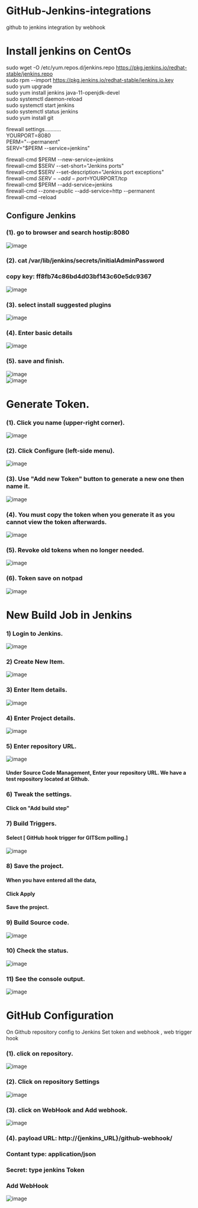 # GitHub-Jenkins-integrations
github to jenkins integration by webhook

# Install jenkins on CentOs
sudo wget -O /etc/yum.repos.d/jenkins.repo https://pkg.jenkins.io/redhat-stable/jenkins.repo <br />
sudo rpm --import https://pkg.jenkins.io/redhat-stable/jenkins.io.key <br />
sudo yum upgrade <br />
sudo yum install jenkins java-11-openjdk-devel<br />
sudo systemctl daemon-reload<br />
sudo systemctl start jenkins<br />
sudo systemctl status jenkins<br />
sudo yum install git<br />

firewall settings………..<br />
YOURPORT=8080<br />
PERM="--permanent"<br />
SERV="$PERM --service=jenkins"<br />

firewall-cmd $PERM --new-service=jenkins<br />
firewall-cmd $SERV --set-short="Jenkins ports"<br />
firewall-cmd $SERV --set-description="Jenkins port exceptions"<br />
firewall-cmd $SERV --add-port=$YOURPORT/tcp<br />
firewall-cmd $PERM --add-service=jenkins<br />
firewall-cmd --zone=public --add-service=http --permanent<br/>
firewall-cmd –reload<br/>

## Configure Jenkins
### (1). go to browser and search hostip:8080 <br/>

![image](https://user-images.githubusercontent.com/63436839/126533977-459509d8-2fb3-4d6a-9a74-89d6930dc032.png)<br/>
### (2). cat /var/lib/jenkins/secrets/initialAdminPassword<br/>
###      copy key: ff8fb74c86bd4d03bf143c60e5dc9367<br/>

![image](https://user-images.githubusercontent.com/63436839/126535047-d2e7a4d5-9c3d-4987-98d5-b83a4255db3b.png)<br/>
### (3). select install suggested plugins<br/>
![image](https://user-images.githubusercontent.com/63436839/126535797-ed76b3fe-bbec-48ab-b86c-0150700baedf.png)<br/>
### (4). Enter basic details<br/>

![image](https://user-images.githubusercontent.com/63436839/126536146-3b26d039-79b4-4928-9357-82530c1f6f7a.png)<br/>
### (5). save and finish.
![image](https://user-images.githubusercontent.com/63436839/126536416-e52ae100-f96f-4c32-8b04-dcea905fedcc.png)<br/>
![image](https://user-images.githubusercontent.com/63436839/126536470-53af5362-9ab0-44ec-868f-430ed63f98b0.png)<br/>

     
# Generate Token.

### (1). Click you name (upper-right corner).<br/>
![image](https://user-images.githubusercontent.com/63436839/126586454-a082a0e7-9a9b-4ec6-8b5d-5c69796f9f3e.png)<br/>
### (2). Click Configure (left-side menu).<br/>
![image](https://user-images.githubusercontent.com/63436839/126586611-59c9176f-8a79-448c-af8c-bbe5070adf3f.png)<br/>
### (3). Use "Add new Token" button to generate a new one then name it.<br/>
![image](https://user-images.githubusercontent.com/63436839/126586633-d5c67810-aaa0-4365-98ab-55d11bc53a38.png)<br/>
### (4). You must copy the token when you generate it as you cannot view the token afterwards.<br/>
![image](https://user-images.githubusercontent.com/63436839/126586731-222e782a-15f1-4dbd-b3d9-56f43629584a.png)<br/>
### (5). Revoke old tokens when no longer needed.<br/>
![image](https://user-images.githubusercontent.com/63436839/126586796-e123c876-76c1-453a-89d6-dee3964ed5a2.png)<br/>
### (6). Token save on notpad<br/>
![image](https://user-images.githubusercontent.com/63436839/126586812-8d944ea0-5378-4dec-913c-25c43791b635.png)<br/>

# New Build Job in Jenkins

### 1) Login to Jenkins.
![image](https://user-images.githubusercontent.com/63436839/126587614-aa781e57-a8e8-473b-92e3-5dbac28bd7d2.png)
### 2) Create New Item.
![image](https://user-images.githubusercontent.com/63436839/126587635-76b42239-2859-4428-8ef8-16916e764a45.png)

### 3) Enter Item details.
![image](https://user-images.githubusercontent.com/63436839/126587661-a94d4493-c38b-4b03-8ee2-4c1a890617c5.png)

### 4) Enter Project details.
![image](https://user-images.githubusercontent.com/63436839/126587672-9ccc46ab-9753-4f89-b9fe-e548d51434f0.png)

### 5) Enter repository URL.
![image](https://user-images.githubusercontent.com/63436839/126587680-1a9f8f78-91e4-4a11-b1e0-f6f82f40407a.png)

####   Under Source Code Management, Enter your repository URL. We have a test repository located at Github.
### 6) Tweak the settings.
####   Click on "Add build step"
### 7) Build Triggers.
####    Select [ GitHub hook trigger for GITScm polling.]
![image](https://user-images.githubusercontent.com/63436839/126588369-3c4901d0-a275-4ae1-8dcf-e65def0cbd91.png)

### 8) Save the project.
####    When you have entered all the data,
####    Click Apply
####    Save the project.
### 9) Build Source code.
![image](https://user-images.githubusercontent.com/63436839/126587799-9576fd5e-c73d-4fcd-8c17-9cf91aa0a354.png)

### 10) Check the status.
![image](https://user-images.githubusercontent.com/63436839/126587824-8f23b4ee-19af-4f03-a035-3321facaab75.png)

### 11) See the console output.
![image](https://user-images.githubusercontent.com/63436839/126587857-ef5fd0ae-edc4-4f2c-8253-8e7932fe03c2.png)


# GitHub Configuration
On Github repository config to Jenkins
Set token and webhook , web trigger hook

### (1). click on repository.<br/>
![image](https://user-images.githubusercontent.com/63436839/126588828-a7e7fd3e-e960-4258-aff6-c8ca89137d57.png)
### (2). Click on repository Settings
![image](https://user-images.githubusercontent.com/63436839/126589150-ab6836bd-4d68-4e74-ad97-fc2985c70f99.png)
### (3). click on WebHook and Add webhook.
![image](https://user-images.githubusercontent.com/63436839/126589896-e72d527e-d141-4a33-b610-afbf885ffd7f.png)
### (4). payload URL:  http://{jenkins_URL}/github-webhook/
###      Contant type: application/json
###      Secret: type jenkins Token
###      Add WebHook
![image](https://user-images.githubusercontent.com/63436839/126590228-3f484ca7-6e85-4117-a892-cbb5c946a163.png)



